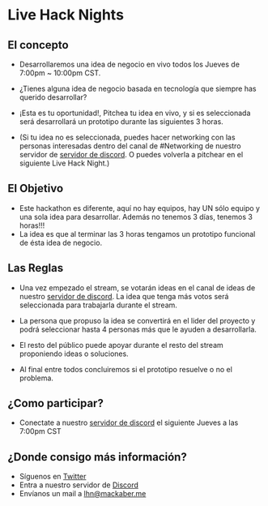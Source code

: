 # Live Hack Nights

## El concepto

- Desarrollaremos una idea de negocio en vivo todos los Jueves de 7:00pm ~ 10:00pm CST. 

- ¿Tienes alguna idea de negocio basada en tecnología que siempre has querido desarrollar?
- ¡Esta es tu oportunidad!, Pitchea tu idea en vivo, y si es seleccionada será desarrollará un prototipo durante las siguientes 3 horas. 
- (Si tu idea no es seleccionada, puedes hacer networking con las personas interesadas dentro del canal de #Networking de nuestro servidor de [servidor de discord](https://discord.gg/G5Sjnd2RgG). O puedes volverla a pitchear en el siguiente Live Hack Night.)

## El Objetivo

- Este hackathon es diferente, aquí no hay equipos, hay UN sólo equipo y una sola idea para desarrollar. Además no tenemos 3 días, tenemos 3 horas!!! 
- La idea es que al terminar las 3 horas tengamos un prototipo funcional de ésta idea de negocio.

## Las Reglas

- Una vez empezado el stream, se votarán ideas en el canal de ideas de nuestro [servidor de discord](https://discord.gg/G5Sjnd2RgG). La idea que tenga más votos será seleccionada para trabajarla durante el stream.

- La persona que propuso la idea se convertirá en el lider del proyecto y podrá seleccionar hasta 4 personas más que le ayuden a desarrollarla. 

- El resto del público puede apoyar durante el resto del stream proponiendo ideas o soluciones.

- Al final entre todos concluiremos si el prototipo resuelve o no el problema.

## ¿Como participar?

- Conectate a nuestro [servidor de discord](https://discord.gg/G5Sjnd2RgG) el siguiente Jueves a las 7:00pm CST
 
## ¿Donde consigo más información?

- Síguenos en [Twitter](https://twitter.com/livehacknights)
- Entra a nuestro servidor de [Discord](https://discord.gg/G5Sjnd2RgG)
- Envíanos un mail a [lhn@mackaber.me](mailto:lhn@mackaber.me)
